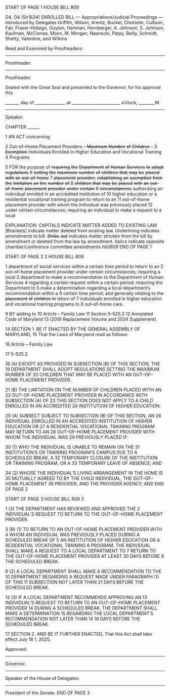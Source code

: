 START OF PAGE 1
HOUSE BILL 809

D4, O4 (5lr1624)
ENROLLED BILL
— Appropriations/Judicial Proceedings —
Introduced by Delegates Griffith, Wilson, Arentz, Buckel, Chisholm, Cullison, Fair,
Fraser–Hidalgo, Guyton, Hartman, Hornberger, A. Johnson, S. Johnson,
Kaufman, McComas, Moon, M. Morgan, Nawrocki, Pippy, Reilly, Schmidt,
Shetty, Valentine, and Wilkins

Read and Examined by Proofreaders:

_______________________________________________
Proofreader.
_______________________________________________
Proofreader.

Sealed with the Great Seal and presented to the Governor, for his approval this

_______ day of _______________ at ________________________ o’clock, ________M.

______________________________________________
Speaker.

CHAPTER ______

1 AN ACT concerning

2 Out–of–Home Placement Providers – ~~Maximum~~ ~~Number~~ ~~of~~ ~~Children~~ ~~–~~
3 ~~Exemption~~ Individuals Enrolled in Higher Education and Vocational Training
4 Programs

5 FOR the purpose of ~~requiring~~ ~~the~~ ~~Department~~ ~~of~~ ~~Human~~ ~~Services~~ ~~to~~ ~~adopt~~ ~~regulations~~
6 ~~setting~~ ~~the~~ ~~maximum~~ ~~number~~ ~~of~~ ~~children~~ ~~that~~ ~~may~~ ~~be~~ ~~placed~~ ~~with~~ ~~an~~ ~~out–of–home~~
7 ~~placement~~ ~~provider;~~ ~~establishing~~ ~~an~~ ~~exemption~~ ~~from~~ ~~the~~ ~~limitation~~ ~~on~~ ~~the~~ ~~number~~ ~~of~~
8 ~~children~~ ~~that~~ ~~may~~ ~~be~~ ~~placed~~ ~~with~~ ~~an~~ ~~out–of–home~~ ~~placement~~ ~~provider~~ ~~under~~ ~~certain~~
9 ~~circumstances;~~ authorizing an individual enrolled in an accredited institution of
10 higher education or a residential vocational training program to return to an
11 out–of–home placement provider with whom the individual was previously placed
12 under certain circumstances; requiring an individual to make a request to a local

EXPLANATION: CAPITALS INDICATE MATTER ADDED TO EXISTING LAW.
[Brackets] indicate matter deleted from existing law.
Underlining indicates amendments to bill.
~~Strike~~ ~~out~~ indicates matter stricken from the bill by amendment or deleted from the law by
amendment.
Italics indicate opposite chamber/conference committee amendments.*hb0809*
END OF PAGE 1

START OF PAGE 2
2 HOUSE BILL 809

1 department of social services within a certain time period to return to an
2 out–of–home placement provider under certain circumstances; requiring a local
3 department to make a recommendation to the Department of Human Services
4 regarding a certain request within a certain period; requiring the Department to
5 make a determination regarding a local department’s recommendation within a
6 certain time period; and generally relating to the ~~placement~~ ~~of~~ ~~children~~ ~~in~~ return of
7 individuals enrolled in higher education and vocational training programs to
8 out–of–home care.

9 BY adding to
10 Article – Family Law
11 Section 5–525.3
12 Annotated Code of Maryland
13 (2019 Replacement Volume and 2024 Supplement)

14 SECTION 1. BE IT ENACTED BY THE GENERAL ASSEMBLY OF MARYLAND,
15 That the Laws of Maryland read as follows:

16 Article – Family Law

17 5–525.3.

18 (A) EXCEPT AS PROVIDED IN SUBSECTION (B) OF THIS SECTION, THE
19 DEPARTMENT SHALL ADOPT REGULATIONS SETTING THE MAXIMUM NUMBER OF
20 CHILDREN THAT MAY BE PLACED WITH AN OUT–OF–HOME PLACEMENT PROVIDER.

21 (B) THE LIMITATION ON THE NUMBER OF CHILDREN PLACED WITH AN
22 OUT–OF–HOME PLACEMENT PROVIDER IN ACCORDANCE WITH SUBSECTION (A) OF
23 THIS SECTION DOES NOT APPLY TO A CHILD ENROLLED IN AN ACCREDITED
24 INSTITUTION OF HIGHER EDUCATION:

25 (A) SUBSECT SUBJECT TO SUBSECTION (B) OF THIS SECTION, AN
26 INDIVIDUAL ENROLLED IN AN ACCREDITED INSTITUTION OF HIGHER EDUCATION OR
27 A RESIDENTIAL VOCATIONAL TRAINING PROGRAM MAY RETURN TO AN
28 OUT–OF–HOME PLACEMENT PROVIDER WITH WHOM THE INDIVIDUAL WAS
29 PREVIOUSLY PLACED IF:

30 (1) WHO THE INDIVIDUAL IS UNABLE TO REMAIN ON THE
31 INSTITUTION’S OR TRAINING PROGRAM’S CAMPUS DUE TO A SCHEDULED BREAK, A
32 TEMPORARY CLOSURE OF THE INSTITUTION OR TRAINING PROGRAM, OR A
33 TEMPORARY LEAVE OF ABSENCE; AND

34 (2) WHOSE THE INDIVIDUAL’S LIVING ARRANGEMENT IN THE HOME IS
35 MUTUALLY AGREED TO BY THE CHILD INDIVIDUAL, THE OUT–OF–HOME PLACEMENT
36 PROVIDER, AND THE PROVIDER AGENCY; AND
END OF PAGE 2

START OF PAGE 3
HOUSE BILL 809 3

1 (3) THE DEPARTMENT HAS REVIEWED AND APPROVED THE
2 INDIVIDUAL’S REQUEST TO RETURN TO THE OUT–OF–HOME PLACEMENT PROVIDER.

3 (B) (1) TO RETURN TO AN OUT–OF–HOME PLACEMENT PROVIDER WITH
4 WHOM AN INDIVIDUAL WAS PREVIOUSLY PLACED DURING A SCHEDULED BREAK OF
5 AN INSTITUTION OF HIGHER EDUCATION OR A RESIDENTIAL VOCATIONAL TRAINING
6 PROGRAM, THE INDIVIDUAL SHALL MAKE A REQUEST TO A LOCAL DEPARTMENT TO
7 RETURN TO THE OUT–OF–HOME PLACEMENT PROVIDER AT LEAST 30 DAYS BEFORE
8 THE SCHEDULED BREAK.

9 (2) A LOCAL DEPARTMENT SHALL MAKE A RECOMMENDATION TO THE
10 DEPARTMENT REGARDING A REQUEST MADE UNDER PARAGRAPH (1) OF THIS
11 SUBSECTION NOT LATER THAN 21 DAYS BEFORE THE SCHEDULED BREAK.

12 (3) IF A LOCAL DEPARTMENT RECOMMENDS APPROVING AN
13 INDIVIDUAL’S REQUEST TO RETURN TO AN OUT–OF–HOME PLACEMENT PROVIDER
14 DURING A SCHEDULED BREAK, THE DEPARTMENT SHALL MAKE A DETERMINATION
15 REGARDING THE LOCAL DEPARTMENT’S RECOMMENDATION NOT LATER THAN 14
16 DAYS BEFORE THE SCHEDULED BREAK.

17 SECTION 2. AND BE IT FURTHER ENACTED, That this Act shall take effect July
18 1, 2025.

Approved:

________________________________________________________________________________
Governor.

________________________________________________________________________________
Speaker of the House of Delegates.

________________________________________________________________________________
President of the Senate.
END OF PAGE 3